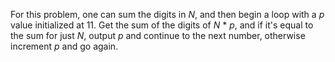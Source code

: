 For this problem, one can sum the digits in *N*, and then begin a loop with a *p* value initialized at 11. Get the sum of the digits of *N* \* *p*, and if it's equal to the sum for just *N*, output *p* and continue to the next number, otherwise increment *p* and go again.
